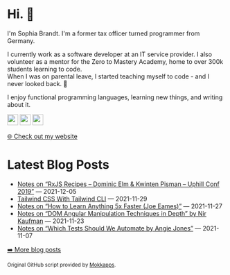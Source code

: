 <h1>Hi. 👋</h1>
<p>I'm Sophia Brandt. I'm a former tax officer turned programmer from Germany.</p>
<p>I currently work as a software developer at an IT service provider. I also volunteer as a mentor for the Zero to Mastery Academy, home to over 300k students learning to code.<br>
When I was on parental leave, I started teaching myself to code - and I never looked back. 💜</p>
<p>I enjoy functional programming languages, learning new things, and writing about it.</p>
<p><a href="https://www.twitter.com/hisophiabrandt"><img src="https://img.shields.io/badge/twitter-%231DA1F2.svg?&style=for-the-badge&logo=twitter&logoColor=white" height=25></a> <a href="https://www.linkedin.com/in/sophiabrandt"><img src="https://img.shields.io/badge/linkedin-%230077B5.svg?&style=for-the-badge&logo=linkedin&logoColor=white" height=25></a> <a href="https://dev.to/sophiabrandt"><img src="https://img.shields.io/badge/DEV.TO-%230A0A0A.svg?&style=for-the-badge&logo=dev-dot-to&logoColor=white" height=25></a></p>
<p><a href="https://www.sophiabrandt.com">🌐 Check out my website</a></p>
<h1>Latest Blog Posts</h1>
  <ul>
    <li><a href=https://www.rockyourcode.com/notes-on-rxjs-recipes-from-uphill-conf-2019/>Notes on “RxJS Recipes – Dominic Elm & Kwinten Pisman – Uphill Conf 2019”</a> — 2021-12-05</li><li><a href=https://www.rockyourcode.com/tailwind-css-with-tailwind-cli/>Tailwind CSS With Tailwind CLI</a> — 2021-11-29</li><li><a href=https://www.rockyourcode.com/notes-on-how-to-learn-anything-5x-faster/>Notes on “How to Learn Anything 5x Faster (Joe Eames)”</a> — 2021-11-27</li><li><a href=https://www.rockyourcode.com/notes-on-angular-dom-manipulation-techniques-in-depth/>Notes on “DOM Angular Manipulation Techniques in Depth” by Nir Kaufman</a> — 2021-11-23</li><li><a href=https://www.rockyourcode.com/notes-on-which-tests-should-we-automate-by-angie-jones/>Notes on “Which Tests Should We Automate by Angie Jones”</a> — 2021-11-07</li>
  </ul>
<p><a href="https://www.rockyourcode.com">➡️ More blog posts</a></p>
<p><small>Original GitHub script provided by <a href="https://github.com/Mokkapps">Mokkapps</a>.</small></p>
